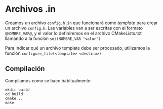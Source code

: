 # Archivos .in

Creamos un archivo `config.h.in` que funcionará como *template* para crear un archivo `config.h`.
Las variables van a ser escritas con el formato `@NOMBRE_VAR@`, y el valor lo definiremos en el archivo CMakeLists.txt llamando a la función `set(NOMBRE_VAR "valor")`

Para indicar qué un archivo template debe ser procesado, utilizamos la función `configure_file(<template> <destino>)`

## Compilación

Compilamos como se hace habitualmente

~~~{.bash}
mkdir build
cd build
cmake ..
make
~~~
